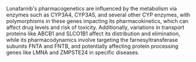 Lonafarnib's pharmacogenetics are influenced by the metabolism via enzymes such as CYP3A4, CYP3A5, and several other CYP enzymes, with polymorphisms in these genes impacting its pharmacokinetics, which can affect drug levels and risk of toxicity. Additionally, variations in transport proteins like ABCB1 and SLCO1B1 affect its distribution and elimination, while its pharmacodynamics involve targeting the farnesyltransferase subunits FNTA and FNTB, and potentially affecting protein processing genes like LMNA and ZMPSTE24 in specific diseases.